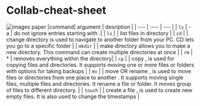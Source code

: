 # Collab-cheat-sheet

![images paper](https://i1.wp.com/goradiomn.com/wp-content/uploads/2018/06/96-CheatSheet.jpg?ssl=1)
|command| argument | desription |
| ---   | :---     | ---        |
| `ls`    |  - a     | do not ignore entries starting with .|
| `ls`   |          | list files in directory |
|  `cd`  |          | change directory is used to navigate to another folder from your PC. CD lets you go to a specific folder |
| `mkdir` |          | make directory allows you to make a new directory. This command can create multiple directories at once | 
| `rm`      | *  |   removes everything within the directory|
| `cp`     |          | copy , is used for copying files and directories. It supports moving one or more files or folders with options for taking backups |
| `mv`      |            | move OR rename , is used to move files or directories from one place to another . It supports moving single files, multiple files and directories. It rename a file or folder. It moves group of files to different directory.              |
| `touch`   |             | create a file , is used to create new empty files. It is also used to change the timestamps    |
            